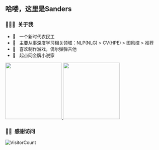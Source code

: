 <h2> 哈喽，这里是Sanders </h2>

<h3> 👨🏻‍💻 &nbsp;关于我 </h3>

- 🤔 &nbsp; 一个新时代农民工
- 💼 &nbsp; 主要从事深度学习相关领域：NLP(NLG) > CV(HPE) > 图风控 > 推荐
- 👾 &nbsp; 喜欢制作游戏，偶尔弹弹吉他
- 📝 &nbsp; 起点网金牌小说家

<a href="https://github.com/baojunshan">
  <img height="180em" src="https://github-readme-stats.vercel.app/api?username=baojunshan&theme=buefy&show_icons=true" />
  <img height="180em" src="https://github-readme-stats.vercel.app/api/top-langs/?username=baojunshan&theme=buefy&layout=compact" />
</a>

<h3> 👋🏻 &nbsp;感谢访问 </h3>

![VisitorCount](https://profile-counter.glitch.me/baojunshan/count.svg)
<br/>
